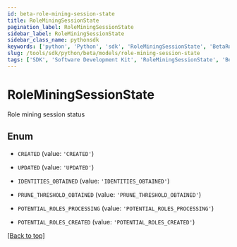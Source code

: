 ```yaml
---
id: beta-role-mining-session-state
title: RoleMiningSessionState
pagination_label: RoleMiningSessionState
sidebar_label: RoleMiningSessionState
sidebar_class_name: pythonsdk
keywords: ['python', 'Python', 'sdk', 'RoleMiningSessionState', 'BetaRoleMiningSessionState'] 
slug: /tools/sdk/python/beta/models/role-mining-session-state
tags: ['SDK', 'Software Development Kit', 'RoleMiningSessionState', 'BetaRoleMiningSessionState']
---
```


# RoleMiningSessionState

Role mining session status

## Enum

* `CREATED` (value: `'CREATED'`)

* `UPDATED` (value: `'UPDATED'`)

* `IDENTITIES_OBTAINED` (value: `'IDENTITIES_OBTAINED'`)

* `PRUNE_THRESHOLD_OBTAINED` (value: `'PRUNE_THRESHOLD_OBTAINED'`)

* `POTENTIAL_ROLES_PROCESSING` (value: `'POTENTIAL_ROLES_PROCESSING'`)

* `POTENTIAL_ROLES_CREATED` (value: `'POTENTIAL_ROLES_CREATED'`)

[[Back to top]](#) 

